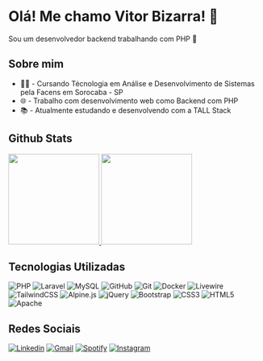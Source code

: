 # Olá! Me chamo Vitor Bizarra! 👋
Sou um desenvolvedor backend trabalhando com PHP 🐘

## Sobre mim

- 👨‍🎓 - Cursando Técnologia em Análise e Desenvolvimento de Sistemas pela Facens em Sorocaba - SP
- 🌐 - Trabalho com desenvolvimento web como Backend com PHP
- 📚 - Atualmente estudando e desenvolvendo com a TALL Stack

## Github Stats

<div style="display: flex; flex-direction: column;">
  <a href="https://github.com/vitorbizarra">
  <img height="180em" src="https://github-readme-stats-sigma-five.vercel.app/api?username=vitorbizarra&show_icons=true&theme=tokyonight&include_all_commits=true&count_private=true"/>
  <img height="180em" src="https://github-readme-stats-sigma-five.vercel.app/api/top-langs/?username=vitorbizarra&layout=compact&langs_count=7&theme=tokyonight"/>
  </a>
</div>

## Tecnologias Utilizadas

![PHP](https://img.shields.io/badge/php-%23777BB4.svg?style=for-the-badge&logo=php&logoColor=white)
![Laravel](https://img.shields.io/badge/laravel-%23FF2D20.svg?style=for-the-badge&logo=laravel&logoColor=white)
![MySQL](https://img.shields.io/badge/mysql-%230769AD.svg?style=for-the-badge&logo=mysql&logoColor=white)
![GitHub](https://img.shields.io/badge/github-%23121011.svg?style=for-the-badge&logo=github&logoColor=white)
![Git](https://img.shields.io/badge/git-%23F05033.svg?style=for-the-badge&logo=git&logoColor=white)
![Docker](https://img.shields.io/badge/docker-%230db7ed.svg?style=for-the-badge&logo=docker&logoColor=white)
![Livewire](https://img.shields.io/badge/livewire-EE5D99.svg?style=for-the-badge&logo=livewire&logoColor=white)
![TailwindCSS](https://img.shields.io/badge/tailwind%20css-%2338B2AC.svg?style=for-the-badge&logo=tailwind-css&logoColor=white)
![Alpine.js](https://img.shields.io/badge/alpine.js-48a9c1.svg?style=for-the-badge&logo=alpinedotjs&logoColor=white)
![jQuery](https://img.shields.io/badge/jquery-%230769AD.svg?style=for-the-badge&logo=jquery&logoColor=white)
![Bootstrap](https://img.shields.io/badge/bootstrap-%238511FA.svg?style=for-the-badge&logo=bootstrap&logoColor=white)
![CSS3](https://img.shields.io/badge/css3-%231572B6.svg?style=for-the-badge&logo=css3&logoColor=white)
![HTML5](https://img.shields.io/badge/html5-%23E34F26.svg?style=for-the-badge&logo=html5&logoColor=white)
![Apache](https://img.shields.io/badge/apache-%23D42029.svg?style=for-the-badge&logo=apache&logoColor=white)

## Redes Sociais

[![Linkedin](https://img.shields.io/badge/-LinkedIn-%230077B5?style=for-the-badge&logo=linkedin&logoColor=white)](https://www.linkedin.com/in/vitor-bizarra/)
[![Gmail](https://img.shields.io/badge/Gmail-D14836?style=for-the-badge&logo=gmail&logoColor=white)](mailto:eu@vitorbizarra.dev.br)
[![Spotify](https://img.shields.io/badge/Spotify-1ED760?style=for-the-badge&logo=spotify&logoColor=white)](https://open.spotify.com/user/22orlrbubsz2jyaoykzgih4dq?si=eb3eef4914d345be)
[![Instagram](https://img.shields.io/badge/-Instagram-%23E4405F?style=for-the-badge&logo=instagram&logoColor=white)](https://instagram.com/vitor_bizarra)
  
